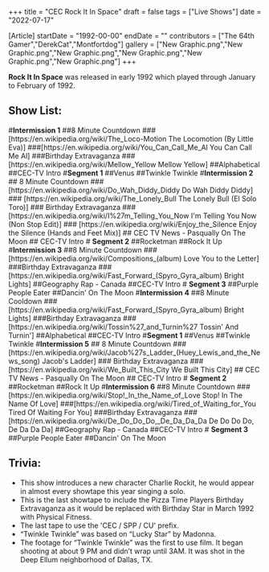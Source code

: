 +++
title = "CEC Rock It In Space"
draft = false
tags = ["Live Shows"]
date = "2022-07-17"

[Article]
startDate = "1992-00-00"
endDate = ""
contributors = ["The 64th Gamer","DerekCat","Montfortdog"]
gallery = ["New Graphic.png","New Graphic.png","New Graphic.png","New Graphic.png","New Graphic.png","New Graphic.png"]
+++


<b>Rock It In Space</b> was released in early 1992 which played through January to February of 1992.
<h2>Show List:</h2>
#<b>Intermission 1</b>
##8 Minute Countdown
###[https://en.wikipedia.org/wiki/The_Loco-Motion The Locomotion (By Little Eva)]
###[https://en.wikipedia.org/wiki/You_Can_Call_Me_Al You Can Call Me Al]
###Birthday Extravaganza
###[https://en.wikipedia.org/wiki/Mellow_Yellow Mellow Yellow]
##Alphabetical
##CEC-TV Intro
#<b>Segment 1</b>
##Venus
##Twinkle Twinkle
#<b>Intermission 2</b>
## 8 Minute Countdown
### [https://en.wikipedia.org/wiki/Do_Wah_Diddy_Diddy Do Wah Diddy Diddy]
### [https://en.wikipedia.org/wiki/The_Lonely_Bull The Lonely Bull (El Solo Toro)]
### Birthday Extravaganza
### [https://en.wikipedia.org/wiki/I%27m_Telling_You_Now I'm Telling You Now (Non Stop Edit)]
### [https://en.wikipedia.org/wiki/Enjoy_the_Silence Enjoy the Silence (Hands and Feet Mix)]
## CEC TV News - Pasqually On The Moon
## CEC-TV Intro
# <b>Segment 2</b>
##Rocketman
##Rock It Up
#<b>Intermission 3</b>
##8 Minute Countdown
###[https://en.wikipedia.org/wiki/Compositions_(album) Love You to the Letter]
###Birthday Extravaganza
###[https://en.wikipedia.org/wiki/Fast_Forward_(Spyro_Gyra_album) Bright Lights]
##Geography Rap - Canada
##CEC-TV Intro
# <b>Segment 3</b>
##Purple People Eater
##Dancin' On The Moon
#<b>Intermission 4</b>
##8 Minute Cooldown
###[https://en.wikipedia.org/wiki/Fast_Forward_(Spyro_Gyra_album) Bright Lights]
###Birthday Extravaganza
###[https://en.wikipedia.org/wiki/Tossin%27_and_Turnin%27 Tossin' And Turnin']
##Alphabetical
##CEC-TV Intro
#<b>Segment 1</b>
##Venus
##Twinkle Twinkle
#<b>Intermission 5</b>
## 8 Minute Countdown
### [https://en.wikipedia.org/wiki/Jacob%27s_Ladder_(Huey_Lewis_and_the_News_song) Jacob's Ladder]
### Birthday Extravaganza
### [https://en.wikipedia.org/wiki/We_Built_This_City We Built This City]
## CEC TV News - Pasqually On The Moon
## CEC-TV Intro
# <b>Segment 2</b>
##Rocketman
##Rock It Up
#<b>Intermission 6</b>
##8 Minute Countdown
###[https://en.wikipedia.org/wiki/Stop!_In_the_Name_of_Love Stop! In The Name Of Love]
###[https://en.wikipedia.org/wiki/Tired_of_Waiting_for_You Tired Of Waiting For You]
###Birthday Extravaganza
###[https://en.wikipedia.org/wiki/De_Do_Do_Do,_De_Da_Da_Da De Do Do Do, De Da Da Da]
##Geography Rap - Canada
##CEC-TV Intro
# <b>Segment 3</b>
##Purple People Eater
##Dancin' On The Moon

<h2> Trivia: </h2>

* This show introduces a new character Charlie Rockit, he would appear in almost every showtape this year singing a solo.
* This is the last showtape to include the Pizza Time Players Birthday Extravaganza as it would be replaced with Birthday Star in March 1992 with Physical Fitness.
* The last tape to use the 'CEC / SPP / CU' prefix.
* “Twinkle Twinkle” was based on “Lucky Star” by Madonna.
* The footage for “Twinkle Twinkle” was the first to use film. It began shooting at about 9 PM and didn’t wrap until 3AM. It was shot in the Deep Ellum neighborhood of Dallas, TX.